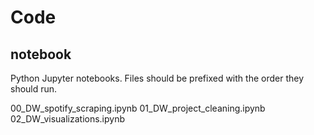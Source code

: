 # Code

## notebook

Python Jupyter notebooks. Files should be prefixed with the order they should run.

00_DW_spotify_scraping.ipynb
01_DW_project_cleaning.ipynb
02_DW_visualizations.ipynb
